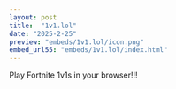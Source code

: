 ```yaml
---
layout: post
title:  "1v1.lol"
date: "2025-2-25"
preview: "embeds/1v1.lol/icon.png"
embed_url55: "embeds/1v1.lol/index.html"
---
```

Play Fortnite 1v1s in your browser!!!